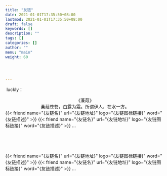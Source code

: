 ```yaml
---
title: "友链"
date: 2021-01-01T17:35:50+08:00
lastmod: 2021-01-01T17:35:50+08:00
draft: false
keywords: []
description: ""
tags: []
categories: []
author: ""
menu: "main"
weight: 60




---
```


​              luckly：

<center>《蒹葭》</center>

<center>蒹葭苍苍，白露为霜。所谓伊人，在水一方。</center>

<div class="flink" id="article-container">
<div class="friend-list-div" >
{{< friend name="{友链名}" url="{友链地址}" logo="{友链图标链接}" word="{友链描述}" >}}
{{< friend name="{友链名}" url="{友链地址}" logo="{友链图标链接}" word="{友链描述}" >}}
...
</div>
</div>




​                                                          

​                                           

<div class="flink" id="article-container">
<div class="friend-list-div" >
{{< friend name="{友链名}" url="{友链地址}" logo="{友链图标链接}" word="{友链描述}" >}}
{{< friend name="{友链名}" url="{友链地址}" logo="{友链图标链接}" word="{友链描述}" >}}
...
    </div>
</div>

